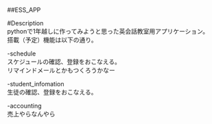 ##ESS_APP
<br>

#Description<br>
pythonで1年越しに作ってみようと思った英会話教室用アプリケーション。<br>
搭載（予定）機能は以下の通り。<br>

-schedule<br>
スケジュールの確認、登録をおこなえる。<br>
リマインドメールとかもつくろうかなー<br>

-student_infomation<br>
生徒の確認、登録をおこなえる。<br>

-accounting<br>
売上やらなんやら<br>
